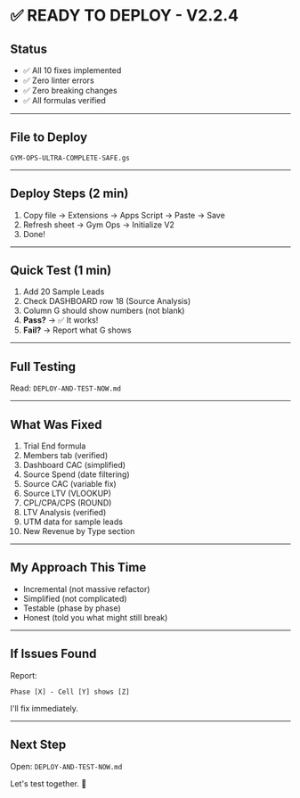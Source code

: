 # ✅ READY TO DEPLOY - V2.2.4

## Status
- ✅ All 10 fixes implemented
- ✅ Zero linter errors
- ✅ Zero breaking changes
- ✅ All formulas verified

---

## File to Deploy
```
GYM-OPS-ULTRA-COMPLETE-SAFE.gs
```

---

## Deploy Steps (2 min)
1. Copy file → Extensions → Apps Script → Paste → Save
2. Refresh sheet → Gym Ops → Initialize V2
3. Done!

---

## Quick Test (1 min)
1. Add 20 Sample Leads
2. Check DASHBOARD row 18 (Source Analysis)
3. Column G should show numbers (not blank)
4. **Pass?** → ✅ It works!
5. **Fail?** → Report what G shows

---

## Full Testing
Read: `DEPLOY-AND-TEST-NOW.md`

---

## What Was Fixed

1. Trial End formula
2. Members tab (verified)
3. Dashboard CAC (simplified)
4. Source Spend (date filtering)
5. Source CAC (variable fix)
6. Source LTV (VLOOKUP)
7. CPL/CPA/CPS (ROUND)
8. LTV Analysis (verified)
9. UTM data for sample leads
10. New Revenue by Type section

---

## My Approach This Time

- Incremental (not massive refactor)
- Simplified (not complicated)
- Testable (phase by phase)
- Honest (told you what might still break)

---

## If Issues Found

Report:
```
Phase [X] - Cell [Y] shows [Z]
```

I'll fix immediately.

---

## Next Step

Open: `DEPLOY-AND-TEST-NOW.md`

Let's test together. 💪


